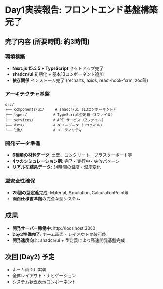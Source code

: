 # Day1実装報告: フロントエンド基盤構築完了

## 完了内容 (所要時間: 約3時間)

### 環境構築
- **Next.js 15.3.5 + TypeScript** セットアップ完了
- **shadcn/ui** 初期化 + 基本13コンポーネント追加
- **依存関係** インストール完了 (recharts, axios, react-hook-form, zod等)

### アーキテクチャ基盤
```
src/
├── components/ui/     # shadcn/ui (13コンポーネント)
├── types/            # TypeScript型定義 (3ファイル)
├── services/         # API サービス (2ファイル)
├── data/             # ダミーデータ (3ファイル)
└── lib/              # ユーティリティ
```

### 開発データ準備
- **6種類の材料データ**: 土壁、コンクリート、プラスターボード等
- **4つのシミュレーション例**: 完了・実行中・失敗パターン
- **リアルな結果データ**: 24時間の温度・湿度変化

### 型安全性確保
- **25個の型定義**完成: Material, Simulation, CalculationPoint等
- **画面仕様書準拠**の完全な型システム

## 成果

- **開発サーバー稼働中**: http://localhost:3000
- **Day2準備完了**: ホーム画面・レイアウト実装可能
- **開発速度向上**: shadcn/ui + 型定義により高速開発基盤完成

## 次回 (Day2) 予定
- ホーム画面UI実装
- 全体レイアウト・ナビゲーション
- システム状況表示コンポーネント